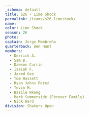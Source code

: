```yaml
---
_schema: default
title: S26 - Lime Shock
permalink: /teams/s26-limeshock/
name:
color: Lime Shock
season: 26
photo:
captain: Jorge Membreño
quarterback: Ben Hunt
members:
  - Derrick A.
  - Sam B.
  - Dawson Currin
  - Isaiah F.
  - Jared Gee
  - Tom Hassett
  - Ryan Johns Perez
  - Tevin M.
  - Basile Nkeng
  - Mark Summerside (Forever Family)
  - Nick Ward
division: Shakers Open
---
```

